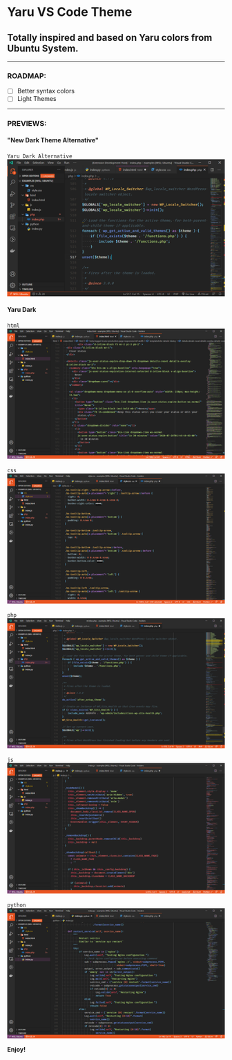 # Yaru VS Code Theme

## Totally inspired and based on Yaru colors from Ubuntu System.

---

### ROADMAP:

- [ ] Better syntax colors
- [ ] Light Themes

---

### PREVIEWS:

#### **"New Dark Theme Alternative"**

`Yaru Dark Alternative`
![taru-vscode-theme-html](images/new-theme-dark-alt.png)

#### Yaru Dark

`html`
![taru-vscode-theme-html](images/html.png)

`css`
![taru-vscode-theme-css](images/css.png)

`php`
![taru-vscode-theme-php](images/php.png)

`js`
![taru-vscode-theme-js](images/js.png)

`python`
![taru-vscode-theme-python](images/python.png)

**Enjoy!**
